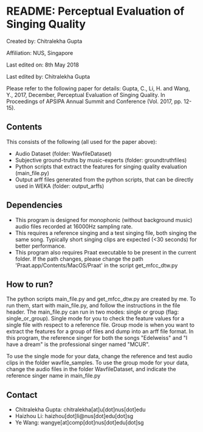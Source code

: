 # README: Perceptual Evaluation of Singing Quality

Created by: Chitralekha Gupta

Affiliation: NUS, Singapore

Last edited on: 8th May 2018

Last edited by: Chitralekha Gupta

Please refer to the following paper for details:
Gupta, C., Li, H. and Wang, Y., 2017, December, Perceptual Evaluation of Singing Quality. In Proceedings of APSIPA Annual Summit and Conference (Vol. 2017, pp. 12-15).

## Contents
This consists of the following (all used for the paper above):
- Audio Dataset (folder: WavfileDataset)
- Subjective ground-truths by music-experts (folder: groundtruthfiles)
- Python scripts that extract the features for singing quality evaluation (main_file.py)
- Output arff files generated from the python scripts, that can be directly used in WEKA (folder: output_arffs)

## Dependencies

- This program is designed for monophonic (without background music) audio files recorded at 16000Hz sampling rate. 
- This requires a reference singing and a test singing file, both singing the same song. Typically short singing clips are expected (<30 seconds) for better performance.
- This program also requires Praat executable to be present in the current folder. If the path changes, please change the path 'Praat.app/Contents/MacOS/Praat' in the script get_mfcc_dtw.py

## How to run?
The python scripts main_file.py and get_mfcc_dtw.py are created by me. 
To run them, start with main_file.py, and follow the instructions in the file header. The main_file.py can run in two modes: single or group (flag: single_or_group). Single mode for you to check the feature values for a single file with respect to a reference file. Group mode is when you want to extract the features for a group of files and dump into an arff file format. In this program, the reference singer for both the songs "Edelweiss" and "I have a dream" is the professional singer named "MCUR".

To use the single mode for your data, change the reference and test audio clips in the folder wavfile_samples.
To use the group mode for your data, change the audio files in the folder WavfileDataset, and indicate the reference singer name in main_file.py 

## Contact
- Chitralekha Gupta: chitralekha[at]u[dot]nus[dot]edu
- Haizhou Li: haizhou[dot]li@nus[dot]edu[dot]sg
- Ye Wang: wangye[at]comp[dot]nus[dot]edu[dot]sg
